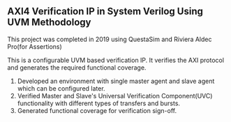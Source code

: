 ## AXI4 Verification IP in System Verilog Using UVM Methodology

This project was completed in 2019 using QuestaSim and Riviera Aldec Pro(for Assertions)

This is a configurable UVM based verification IP. It verifies the AXI protocol and generates the required functional coverage.

1. Developed an environment with single master agent and slave agent
which can be configured later.
2. Verified Master and Slave's Universal Verification Component(UVC) functionality with different types of transfers and bursts.
3. Generated functional coverage for verification sign-off.